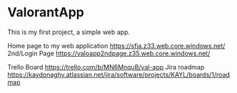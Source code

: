 # ValorantApp
This is my first project, a simple web app.


Home page to my web application https://sfia.z33.web.core.windows.net/
2nd/Login Page https://valoapp2ndpage.z35.web.core.windows.net/

Trello Board https://trello.com/b/MN6MnquB/val-app
Jira roadmap https://kaydonaghy.atlassian.net/jira/software/projects/KAYL/boards/1/roadmap
